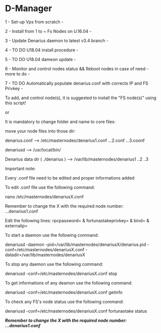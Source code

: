 # D-Manager
1 - Set-up Vps from scratch -

2 - Install from 1 to ~ Fs Nodes on U.16.04 -

3 - Update Denarius daemon to latest v3.4 branch -

4 - TO DO U18.04 install procedure -

5 - TO DO U18.04 dameon update -

6 - Monitor and control nodes status && Reboot nodes in case of need - more to do -

7 - TO DO Automatically populate denarius.conf with corrects IP and FS Privkey -



To add, and control node(s), it is suggested to install the "FS node(s)" using this script!

or

It is mandatory to change folder and name to core files:

move your node files into those dir:

denarius.conf --> /etc/masternodes/denarius1.conf ...2.conf ...3.coonf

denariusd --> /usr/local/bin/

Denarius data dir ( ./denarius ) --> /var/lib/masternodes/denarius1 ..2 ..3 


Important note:

Every .conf file need to be edited and proper informations added

To edit .conf file use the following command:

nano /etc/masternodes/denariusX.conf

Remember to change the X with the required node number: ...denarius1.conf

Edit the following lines: rpcpassword= & fortunastakeprivkey= & bind= & externalip=

To start a daemon use the following command:
 
denariusd -daemon -pid=/var/lib/masternodes/denariusX/denarius.pid -conf=/etc/masternodes/denariusX.conf -datadir=/var/lib/masternodes/denariusX
 
To stop any daemon use the following command:
 
denariusd -conf=/etc/masternodes/denariusX.conf stop
 
To get informations of any deamon use the following command:
 
denariusd -conf=/etc/masternodes/denariusX.conf getinfo
 
To check any FS's node status use the following command:
 
denariusd -conf=/etc/masternodes/denariusX.conf fortunastake status
 
 ***Remember to change the X with the required node number: ...denarius1.conf***


